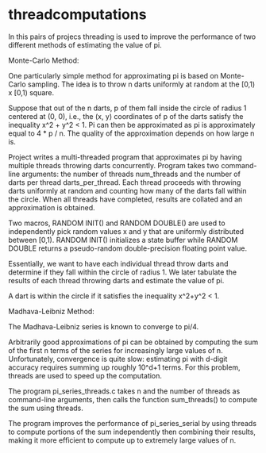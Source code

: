 # threadcomputations

In this pairs of projecs threading is used to improve the performance of two different methods of estimating the value of pi.

Monte-Carlo Method:

One particularly simple method for approximating pi is based on Monte-Carlo sampling. 
The idea is to throw n darts uniformly at random at the [0,1) x [0,1) square.

Suppose that out of the n darts, p of them fall inside the circle of radius 1 centered at (0, 0),
i.e., the (x, y) coordinates of p of the darts satisfy the inequality x^2 + y^2 < 1. 
Pi can then be approximated as pi is approximately equal to 4 * p / n. The quality of the approximation depends on how large n is.

Project writes a multi-threaded program that approximates pi by having multiple threads throwing darts concurrently. 
Program takes two command-line arguments: the number of threads num_threads and the number of darts per thread darts_per_thread. 
Each thread proceeds with throwing darts uniformly at random and counting how many of the darts
fall within the circle. When all threads have completed, results are collated and an approximation is obtained.

Two macros, RANDOM INIT() and RANDOM DOUBLE() are used to independently pick random values x and y that are uniformly distributed 
between [0,1). 
RANDOM INIT() initializes a state buffer while RANDOM DOUBLE returns a pseudo-random double-precision floating point value.

Essentially, we want to have each individual thread throw darts and determine if they fall within the circle of radius 1. 
We later tabulate the results of each thread throwing darts and estimate the value of pi.

A dart is within the circle if it satisfies the inequality x^2+y^2 < 1.

Madhava-Leibniz Method:

The Madhava-Leibniz series is known to converge to pi/4.

Arbitrarily good approximations of pi can be obtained by computing the sum of the first n terms of the series for increasingly large values of n.
Unfortunately, convergence is quite slow: estimating pi with d-digit accuracy requires summing up roughly 10^d+1 terms. For this problem, threads are used
to speed up the computation. 

The program pi_series_threads.c takes n and the number of threads as command-line arguments, then calls the function
sum_threads() to compute the sum using threads. 

The program improves the performance of pi_series_serial by using threads to compute portions of the sum independently then combining their 
results, making it more efficient to compute up to extremely large values of n.
